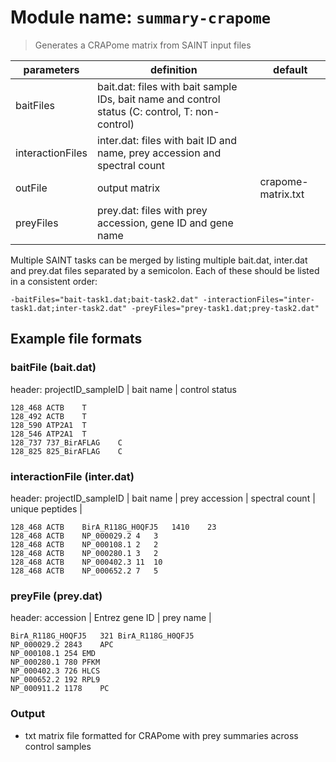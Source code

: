 # Module name: `summary-crapome`

> Generates a CRAPome matrix from SAINT input files

| parameters | definition | default |
|------------|------------|---------|
| baitFiles | bait.dat: files with bait sample IDs, bait name and control status (C: control, T: non-control)  | |
| interactionFiles | inter.dat: files with bait ID and name, prey accession and spectral count  | |
| outFile | output matrix | crapome-matrix.txt |
| preyFiles | prey.dat: files with prey accession, gene ID and gene name | |

Multiple SAINT tasks can be merged by listing multiple bait.dat, inter.dat and prey.dat files separated by a semicolon. Each of these should be listed in a consistent order:
```
-baitFiles="bait-task1.dat;bait-task2.dat" -interactionFiles="inter-task1.dat;inter-task2.dat" -preyFiles="prey-task1.dat;prey-task2.dat"
```

## Example file formats

### baitFile (bait.dat)

header: projectID_sampleID | bait name | control status
```
128_468	ACTB	T
128_492	ACTB	T
128_590	ATP2A1	T
128_546	ATP2A1	T
128_737	737_BirAFLAG	C
128_825	825_BirAFLAG	C
```

### interactionFile (inter.dat)
header: projectID_sampleID | bait name | prey accession | spectral count | unique peptides |
```
128_468	ACTB	BirA_R118G_H0QFJ5	1410	23
128_468	ACTB	NP_000029.2	4	3
128_468	ACTB	NP_000108.1	2	2
128_468	ACTB	NP_000280.1	3	2
128_468	ACTB	NP_000402.3	11	10
128_468	ACTB	NP_000652.2	7	5
```

### preyFile (prey.dat)
header: accession | Entrez gene ID | prey name |
```
BirA_R118G_H0QFJ5	321	BirA_R118G_H0QFJ5
NP_000029.2	2843	APC
NP_000108.1	254	EMD
NP_000280.1	780	PFKM
NP_000402.3	726	HLCS
NP_000652.2	192	RPL9
NP_000911.2	1178	PC
```

### Output
* txt matrix file formatted for CRAPome with prey summaries across control samples